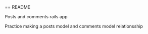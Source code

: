 == README

Posts and comments rails app

Practice making a posts model and comments model relationsship